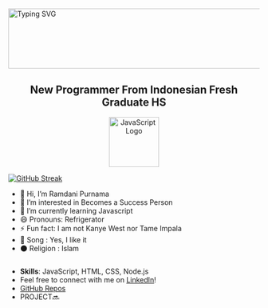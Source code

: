 # <div align="center">
  <a href="https://git.io/typing-svg">
    <img src="https://readme-typing-svg.demolab.com?font=Times+New+Roman&weight=500&duration=4000&pause=1000&color=F39C12&background=#160E0100&center=true&width=435&lines=Assalamu'alaikum;Welcome+To+My+GitHub+Profiles!+" alt="Typing SVG" width="600" height="120" />
  </a>
</div>

<h2 align="center">New Programmer From Indonesian Fresh Graduate HS</h2>

<p align="center">
<img src="https://upload.wikimedia.org/wikipedia/commons/6/6a/JavaScript-logo.png" alt="JavaScript Logo" width="100"/>
</p>

<a href="https://git.io/streak-stats"><img src="https://streak-stats.demolab.com?user=Ramdani%20&theme=iceberg&hide_border=true" alt="GitHub Streak" /></a>

- 👋 Hi, I’m Ramdani Purnama
- 👀 I’m interested in Becomes a Success Person
- 🌱 I’m currently learning Javascript
- 😄 Pronouns: Refrigerator 
- ⚡ Fun fact: I am not Kanye West nor Tame Impala
- 🎵 Song : Yes, I like it
- 🌑 Religion : Islam

##

- **Skills**: JavaScript, HTML, CSS, Node.js
- Feel free to connect with me on [LinkedIn](https://www.linkedin.com/in/ramdani-purnama-9312b8312/?trk=opento_sprofile_pfeditor)!
- [GitHub Repos](https://github.com/ramdaniprnm)
- PROJECT🔜
<!---
ramdanipurnama/ramdani is a Human Being, This is My Overview repository 
--->

